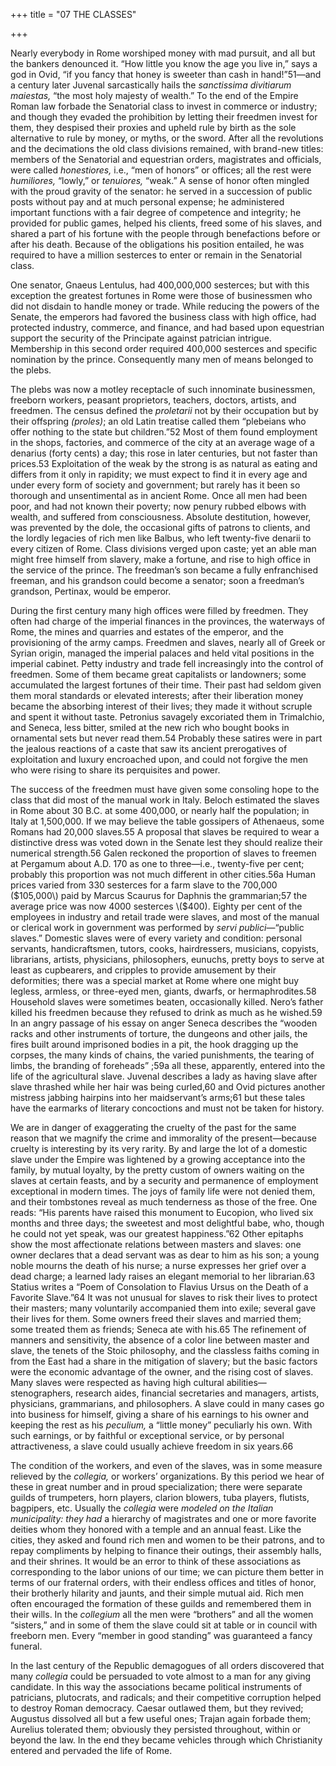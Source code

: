 +++
title = "07 THE CLASSES"

+++

Nearly everybody in Rome worshiped money with mad pursuit, and all but the bankers denounced it. “How little you know the age you live in,” says a god in Ovid, “if you fancy that honey is sweeter than cash in hand\!”51—and a century later Juvenal sarcastically hails the *sanctissima divitiarum maiestas,* “the most holy majesty of wealth.” To the end of the Empire Roman law forbade the Senatorial class to invest in commerce or industry; and though they evaded the prohibition by letting their freedmen invest for them, they despised their proxies and upheld rule by birth as the sole alternative to rule by money, or myths, or the sword. After all the revolutions and the decimations the old class divisions remained, with brand-new titles: members of the Senatorial and equestrian orders, magistrates and officials, were called *honestiores,* i.e., “men of honors” or offices; all the rest were *humiliores,* “lowly,” or *tenuiores,* “weak.” A sense of honor often mingled with the proud gravity of the senator: he served in a succession of public posts without pay and at much personal expense; he administered important functions with a fair degree of competence and integrity; he provided for public games, helped his clients, freed some of his slaves, and shared a part of his fortune with the people through benefactions before or after his death. Because of the obligations his position entailed, he was required to have a million sesterces to enter or remain in the Senatorial class.

One senator, Gnaeus Lentulus, had 400,000,000 sesterces; but with this exception the greatest fortunes in Rome were those of businessmen who did not disdain to handle money or trade. While reducing the powers of the Senate, the emperors had favored the business class with high office, had protected industry, commerce, and finance, and had based upon equestrian support the security of the Principate against patrician intrigue. Membership in this second order required 400,000 sesterces and specific nomination by the prince. Consequently many men of means belonged to the plebs.

The plebs was now a motley receptacle of such innominate businessmen, freeborn workers, peasant proprietors, teachers, doctors, artists, and freedmen. The census defined the *proletarii* not by their occupation but by their offspring *\(proles\)*; an old Latin treatise called them “plebeians who offer nothing to the state but children.”52 Most of them found employment in the shops, factories, and commerce of the city at an average wage of a denarius \(forty cents\) a day; this rose in later centuries, but not faster than prices.53 Exploitation of the weak by the strong is as natural as eating and differs from it only in rapidity; we must expect to find it in every age and under every form of society and government; but rarely has it been so thorough and unsentimental as in ancient Rome. Once all men had been poor, and had not known their poverty; now penury rubbed elbows with wealth, and suffered from consciousness. Absolute destitution, however, was prevented by the dole, the occasional gifts of patrons to clients, and the lordly legacies of rich men like Balbus, who left twenty-five denarii to every citizen of Rome. Class divisions verged upon caste; yet an able man might free himself from slavery, make a fortune, and rise to high office in the service of the prince. The freedman’s son became a fully enfranchised freeman, and his grandson could become a senator; soon a freedman’s grandson, Pertinax, would be emperor.

During the first century many high offices were filled by freedmen. They often had charge of the imperial finances in the provinces, the waterways of Rome, the mines and quarries and estates of the emperor, and the provisioning of the army camps. Freedmen and slaves, nearly all of Greek or Syrian origin, managed the imperial palaces and held vital positions in the imperial cabinet. Petty industry and trade fell increasingly into the control of freedmen. Some of them became great capitalists or landowners; some accumulated the largest fortunes of their time. Their past had seldom given them moral standards or elevated interests; after their liberation money became the absorbing interest of their lives; they made it without scruple and spent it without taste. Petronius savagely excoriated them in Trimalchio, and Seneca, less bitter, smiled at the new rich who bought books in ornamental sets but never read them.54 Probably these satires were in part the jealous reactions of a caste that saw its ancient prerogatives of exploitation and luxury encroached upon, and could not forgive the men who were rising to share its perquisites and power.

The success of the freedmen must have given some consoling hope to the class that did most of the manual work in Italy. Beloch estimated the slaves in Rome about 30 B.C. at some 400,000, or nearly half the population; in Italy at 1,500,000. If we may believe the table gossipers of Athenaeus, some Romans had 20,000 slaves.55 A proposal that slaves be required to wear a distinctive dress was voted down in the Senate lest they should realize their numerical strength.56 Galen reckoned the proportion of slaves to freemen at Pergamum about A.D. 170 as one to three—i.e., twenty-five per cent; probably this proportion was not much different in other cities.56a Human prices varied from 330 sesterces for a farm slave to the 700,000 \($105,000\) paid by Marcus Scaurus for Daphnis the grammarian;57 the average price was now 4000 sesterces \($400\). Eighty per cent of the employees in industry and retail trade were slaves, and most of the manual or clerical work in government was performed by *servi publici*—“public slaves.” Domestic slaves were of every variety and condition: personal servants, handicraftsmen, tutors, cooks, hairdressers, musicians, copyists, librarians, artists, physicians, philosophers, eunuchs, pretty boys to serve at least as cupbearers, and cripples to provide amusement by their deformities; there was a special market at Rome where one might buy legless, armless, or three-eyed men, giants, dwarfs, or hermaphrodites.58 Household slaves were sometimes beaten, occasionally killed. Nero’s father killed his freedmen because they refused to drink as much as he wished.59 In an angry passage of his essay on anger Seneca describes the “wooden racks and other instruments of torture, the dungeons and other jails, the fires built around imprisoned bodies in a pit, the hook dragging up the corpses, the many kinds of chains, the varied punishments, the tearing of limbs, the branding of foreheads” ;59a all these, apparently, entered into the life of the agricultural slave. Juvenal describes a lady as having slave after slave thrashed while her hair was being curled,60 and Ovid pictures another mistress jabbing hairpins into her maidservant’s arms;61 but these tales have the earmarks of literary concoctions and must not be taken for history.

We are in danger of exaggerating the cruelty of the past for the same reason that we magnify the crime and immorality of the present—because cruelty is interesting by its very rarity. By and large the lot of a domestic slave under the Empire was lightened by a growing acceptance into the family, by mutual loyalty, by the pretty custom of owners waiting on the slaves at certain feasts, and by a security and permanence of employment exceptional in modern times. The joys of family life were not denied them, and their tombstones reveal as much tenderness as those of the free. One reads: “His parents have raised this monument to Eucopion, who lived six months and three days; the sweetest and most delightful babe, who, though he could not yet speak, was our greatest happiness.”62 Other epitaphs show the most affectionate relations between masters and slaves: one owner declares that a dead servant was as dear to him as his son; a young noble mourns the death of his nurse; a nurse expresses her grief over a dead charge; a learned lady raises an elegant memorial to her librarian.63 Statius writes a “Poem of Consolation to Flavius Ursus on the Death of a Favorite Slave.”64 It was not unusual for slaves to risk their lives to protect their masters; many voluntarily accompanied them into exile; several gave their lives for them. Some owners freed their slaves and married them; some treated them as friends; Seneca ate with his.65 The refinement of manners and sensitivity, the absence of a color line between master and slave, the tenets of the Stoic philosophy, and the classless faiths coming in from the East had a share in the mitigation of slavery; but the basic factors were the economic advantage of the owner, and the rising cost of slaves. Many slaves were respected as having high cultural abilities—stenographers, research aides, financial secretaries and managers, artists, physicians, grammarians, and philosophers. A slave could in many cases go into business for himself, giving a share of his earnings to his owner and keeping the rest as his *peculium,* a “little money” peculiarly his own. With such earnings, or by faithful or exceptional service, or by personal attractiveness, a slave could usually achieve freedom in six years.66

The condition of the workers, and even of the slaves, was in some measure relieved by the *collegia,* or workers’ organizations. By this period we hear of these in great number and in proud specialization; there were separate guilds of trumpeters, horn players, clarion blowers, tuba players, flutists, bagpipers, etc. Usually the *collegia* were *modeled on the Italian municipality: they had* a hierarchy of magistrates and one or more favorite deities whom they honored with a temple and an annual feast. Like the cities, they asked and found rich men and women to be their patrons, and to repay compliments by helping to finance their outings, their assembly halls, and their shrines. It would be an error to think of these associations as corresponding to the labor unions of our time; we can picture them better in terms of our fraternal orders, with their endless offices and titles of honor, their brotherly hilarity and jaunts, and their simple mutual aid. Rich men often encouraged the formation of these guilds and remembered them in their wills. In the *collegium* all the men were “brothers” and all the women “sisters,” and in some of them the slave could sit at table or in council with freeborn men. Every “member in good standing” was guaranteed a fancy funeral.

In the last century of the Republic demagogues of all orders discovered that many *collegia* could be persuaded to vote almost to a man for any giving candidate. In this way the associations became political instruments of patricians, plutocrats, and radicals; and their competitive corruption helped to destroy Roman democracy. Caesar outlawed them, but they revived; Augustus dissolved all but a few useful ones; Trajan again forbade them; Aurelius tolerated them; obviously they persisted throughout, within or beyond the law. In the end they became vehicles through which Christianity entered and pervaded the life of Rome.



